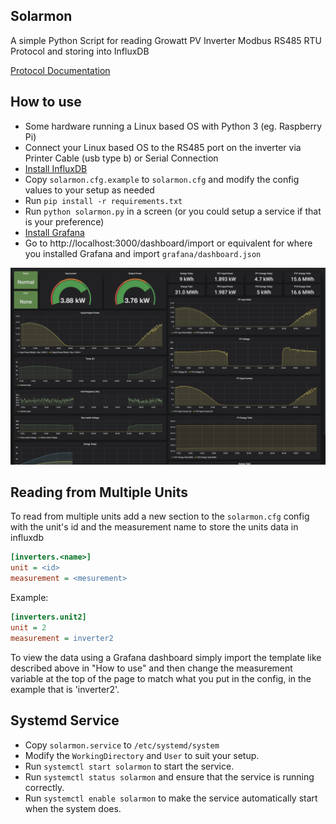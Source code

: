 Solarmon
----
A simple Python Script for reading Growatt PV Inverter Modbus RS485 RTU Protocol and storing into InfluxDB

[Protocol Documentation](docs/README.md)

How to use
----
- Some hardware running a Linux based OS with Python 3 (eg. Raspberry Pi)
- Connect your Linux based OS to the RS485 port on the inverter via Printer Cable (usb type b) or Serial Connection
- [Install InfluxDB](https://www.influxdata.com/)
- Copy `solarmon.cfg.example` to `solarmon.cfg` and modify the config values to your setup as needed
- Run `pip install -r requirements.txt`
- Run `python solarmon.py` in a screen (or you could setup a service if that is your preference)
- [Install Grafana](https://grafana.com/)
- Go to http://localhost:3000/dashboard/import or equivalent for where you installed Grafana and import `grafana/dashboard.json`

![Inverter Grafana Dashboard](grafana/dashboard.png)


Reading from Multiple Units
----
To read from multiple units add a new section to the `solarmon.cfg` config with the unit's id and the measurement name to store the units data in influxdb
```ini
[inverters.<name>]
unit = <id>
measurement = <mesurement>
```
Example:
```ini
[inverters.unit2]
unit = 2
measurement = inverter2
```

To view the data using a Grafana dashboard simply import the template like described above in "How to use" and then change the measurement variable at the top of the page to match what you put in the config, in the example that is 'inverter2'. 

Systemd Service
---
- Copy `solarmon.service` to `/etc/systemd/system`
- Modify the `WorkingDirectory` and `User` to suit your setup.
- Run `systemctl start solarmon` to start the service.
- Run `systemctl status solarmon` and ensure that the service is running correctly.
- Run `systemctl enable solarmon` to make the service automatically start when the system does.
